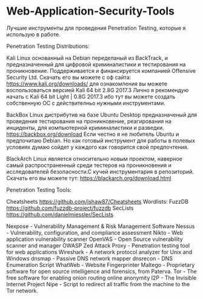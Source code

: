 # Web-Application-Security-Tools 

Лучшие инструменты для проведения Penetration Testing, которые я использую в работе. 

Penetration Testing Distributions: 

Kali Linux основанный на Debian переделаный из BackTrack, и предназначенный для цифровой криминалистики и тестирования на проникновение. Поддерживается и финансируется компанией Offensive Security Ltd. Скачать его вы можете с оф сайта: https://www.kali.org/downloads/ для ознакомления вы можете воспользоваться версией Kali 64 bit 2.8G	2017.3 
Лично я рекомендую начать с Kali 64 bit Light |	0.8G	2017.3 ибо тут вы можете создать собственную ОС с действителньо нужными инструментами. 

BackBox Linux дистрибутив на базе Ubuntu Desktop предназначеный для проведения тестирования на проникновение, реагирования на инциденты, для компьютерной криминалистики и разведки. https://backbox.org/download Если честно я не любитель Ubuntu и предпочитаю Debian. Но как готовый инструмент для работы в полевых условиях думаю сойдет у каждого как говорится свой предпочтения.  


BlackArch Linux является относительно новым проектом, наверное самый распространенный среди тестеров на проникновения и исследователей безопасности.С кучей инструментария в репозиторий. Скачать его вы можете тут: https://blackarch.org/download.html 


Penetration Testing Tools: 

Cheatsheets 
https://github.com/jshaw87/Cheatsheets 
Wordlists:
FuzzDB https://github.com/fuzzdb-project/fuzzdb
SecLists https://github.com/danielmiessler/SecLists 

Nexpose - Vulnerability Management & Risk Management Software
Nessus - Vulnerability, configuration, and compliance assessment
Nikto - Web application vulnerability scanner
OpenVAS - Open Source vulnerability scanner and manager
OWASP Zed Attack Proxy - Penetration testing tool for web applications
Wireshark - A network protocol analyzer for Unix and Windows
dnsmap - Passive DNS network mapper
dnsrecon - DNS Enumeration Script
WhatWeb - Website Fingerprinter
Maltego - Proprietary software for open source intelligence and forensics, from Paterva.
Tor - The free software for enabling onion routing online anonymity
I2P - The Invisible Internet Project
Nipe - Script to redirect all traffic from the machine to the Tor network.
